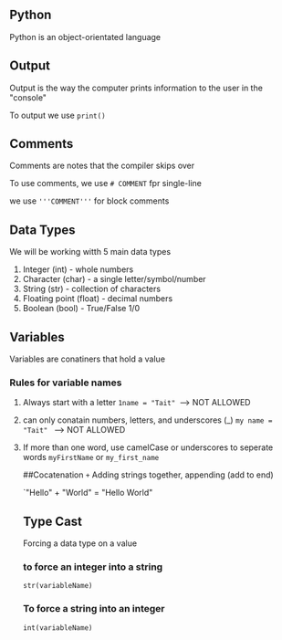 ## Python
Python is an object-orientated language 

## Output 
Output is the way the computer prints information to the user in the "console"

To output we use `print()`

## Comments
Comments are notes that the compiler skips over 

To use comments, we use `# COMMENT` fpr single-line

we use `'''COMMENT'''` for block comments

## Data Types

We will be working witth 5 main data types

1. Integer (int) - whole numbers
2. Character (char) - a single letter/symbol/number
3. String (str) - collection of characters
4. Floating point (float) - decimal numbers
5. Boolean (bool) - True/False 1/0
## Variables
Variables are conatiners that hold a value 

### Rules for variable names
1. Always start with a letter
   `1name = "Tait" `--> NOT ALLOWED
2. can only conatain numbers, letters, and underscores (_) `my name = "Tait" ` --> NOT ALLOWED
3. If more than one word, use camelCase or underscores to seperate words
   `myFirstName` or `my_first_name`

   ##Cocatenation
   `+` Adding strings together, appending (add to end)

   `"Hello" + "World" = "Hello World"

   ## Type Cast
   Forcing a data type on a value

   ### to force an integer into a string
   `str(variableName)`

   ### To force a string into an integer
   `int(variableName)`